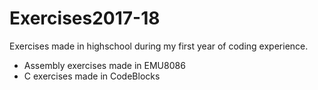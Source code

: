 # Exercises2017-18

Exercises made in highschool during my first year of coding experience.
- Assembly exercises made in EMU8086
- C exercises made in CodeBlocks
